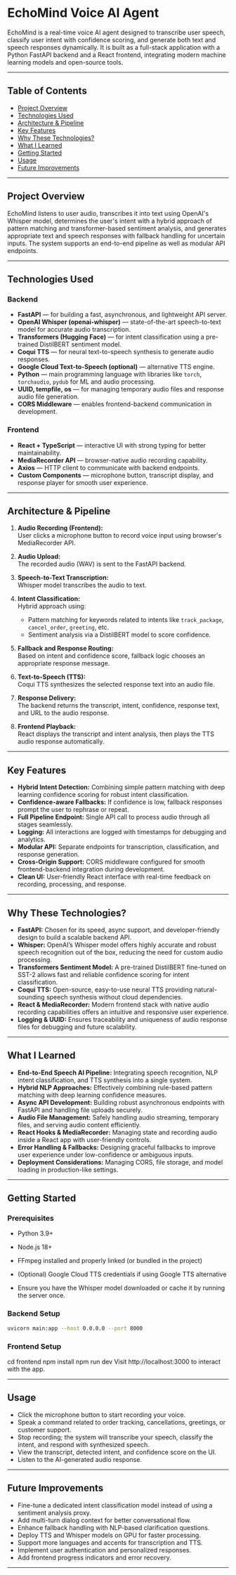 # EchoMind Voice AI Agent

EchoMind is a real-time voice AI agent designed to transcribe user speech, classify user intent with confidence scoring, and generate both text and speech responses dynamically. It is built as a full-stack application with a Python FastAPI backend and a React frontend, integrating modern machine learning models and open-source tools.

---

## Table of Contents
- [Project Overview](#project-overview)
- [Technologies Used](#technologies-used)
- [Architecture & Pipeline](#architecture--pipeline)
- [Key Features](#key-features)
- [Why These Technologies?](#why-these-technologies)
- [What I Learned](#what-i-learned)
- [Getting Started](#getting-started)
- [Usage](#usage)
- [Future Improvements](#future-improvements)

---

## Project Overview

EchoMind listens to user audio, transcribes it into text using OpenAI's Whisper model, determines the user's intent with a hybrid approach of pattern matching and transformer-based sentiment analysis, and generates appropriate text and speech responses with fallback handling for uncertain inputs. The system supports an end-to-end pipeline as well as modular API endpoints.

---

## Technologies Used

### Backend
- **FastAPI** — for building a fast, asynchronous, and lightweight API server.
- **OpenAI Whisper (openai-whisper)** — state-of-the-art speech-to-text model for accurate audio transcription.
- **Transformers (Hugging Face)** — for intent classification using a pre-trained DistilBERT sentiment model.
- **Coqui TTS** — for neural text-to-speech synthesis to generate audio responses.
- **Google Cloud Text-to-Speech (optional)** — alternative TTS engine.
- **Python** — main programming language with libraries like `torch`, `torchaudio`, `pydub` for ML and audio processing.
- **UUID, tempfile, os** — for managing temporary audio files and response audio file generation.
- **CORS Middleware** — enables frontend-backend communication in development.

### Frontend
- **React + TypeScript** — interactive UI with strong typing for better maintainability.
- **MediaRecorder API** — browser-native audio recording capability.
- **Axios** — HTTP client to communicate with backend endpoints.
- **Custom Components** — microphone button, transcript display, and response player for smooth user experience.

---

## Architecture & Pipeline

1. **Audio Recording (Frontend):**  
   User clicks a microphone button to record voice input using browser's MediaRecorder API.

2. **Audio Upload:**  
   The recorded audio (WAV) is sent to the FastAPI backend.

3. **Speech-to-Text Transcription:**  
   Whisper model transcribes the audio to text.

4. **Intent Classification:**  
   Hybrid approach using:  
   - Pattern matching for keywords related to intents like `track_package`, `cancel_order`, `greeting`, etc.  
   - Sentiment analysis via a DistilBERT model to score confidence.

5. **Fallback and Response Routing:**  
   Based on intent and confidence score, fallback logic chooses an appropriate response message.

6. **Text-to-Speech (TTS):**  
   Coqui TTS synthesizes the selected response text into an audio file.

7. **Response Delivery:**  
   The backend returns the transcript, intent, confidence, response text, and URL to the audio response.

8. **Frontend Playback:**  
   React displays the transcript and intent analysis, then plays the TTS audio response automatically.

---

## Key Features

- **Hybrid Intent Detection:** Combining simple pattern matching with deep learning confidence scoring for robust intent classification.
- **Confidence-aware Fallbacks:** If confidence is low, fallback responses prompt the user to rephrase or repeat.
- **Full Pipeline Endpoint:** Single API call to process audio through all stages seamlessly.
- **Logging:** All interactions are logged with timestamps for debugging and analytics.
- **Modular API:** Separate endpoints for transcription, classification, and response generation.
- **Cross-Origin Support:** CORS middleware configured for smooth frontend-backend integration during development.
- **Clean UI:** User-friendly React interface with real-time feedback on recording, processing, and response.

---

## Why These Technologies?

- **FastAPI:** Chosen for its speed, async support, and developer-friendly design to build a scalable backend API.
- **Whisper:** OpenAI’s Whisper model offers highly accurate and robust speech recognition out of the box, reducing the need for custom audio processing.
- **Transformers Sentiment Model:** A pre-trained DistilBERT fine-tuned on SST-2 allows fast and reliable confidence scoring for intent classification.
- **Coqui TTS:** Open-source, easy-to-use neural TTS providing natural-sounding speech synthesis without cloud dependencies.
- **React & MediaRecorder:** Modern frontend stack with native audio recording capabilities offers an intuitive and responsive user experience.
- **Logging & UUID:** Ensures traceability and uniqueness of audio response files for debugging and future scalability.

---

## What I Learned

- **End-to-End Speech AI Pipeline:** Integrating speech recognition, NLP intent classification, and TTS synthesis into a single system.
- **Hybrid NLP Approaches:** Effectively combining rule-based pattern matching with deep learning confidence measures.
- **Async API Development:** Building robust asynchronous endpoints with FastAPI and handling file uploads securely.
- **Audio File Management:** Safely handling audio streaming, temporary files, and serving audio content efficiently.
- **React Hooks & MediaRecorder:** Managing state and recording audio inside a React app with user-friendly controls.
- **Error Handling & Fallbacks:** Designing graceful fallbacks to improve user experience under low-confidence or ambiguous inputs.
- **Deployment Considerations:** Managing CORS, file storage, and model loading in production-like settings.

---

## Getting Started

### Prerequisites
- Python 3.9+
- Node.js 18+
- FFmpeg installed and properly linked (or bundled in the project)
- (Optional) Google Cloud TTS credentials if using Google TTS alternative

- Ensure you have the Whisper model downloaded or cache it by running the server once.

### Backend Setup
```bash
uvicorn main:app --host 0.0.0.0 --port 8000
```

### Frontend Setup
cd frontend
npm install
npm run dev
Visit http://localhost:3000 to interact with the app.

--- 

## Usage

- Click the microphone button to start recording your voice.
- Speak a command related to order tracking, cancellations, greetings, or customer support.
- Stop recording; the system will transcribe your speech, classify the intent, and respond with synthesized speech.
- View the transcript, detected intent, and confidence score on the UI.
- Listen to the AI-generated audio response.

---

## Future Improvements

- Fine-tune a dedicated intent classification model instead of using a sentiment analysis proxy.
- Add multi-turn dialog context for better conversational flow.
- Enhance fallback handling with NLP-based clarification questions.
- Deploy TTS and Whisper models on GPU for faster processing.
- Support more languages and accents for transcription and TTS.
- Implement user authentication and personalized responses.
- Add frontend progress indicators and error recovery.

---

